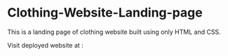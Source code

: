 # Clothing-Website-Landing-page

This is a landing page of clothing website built using only HTML and CSS.

Visit deployed website at :
